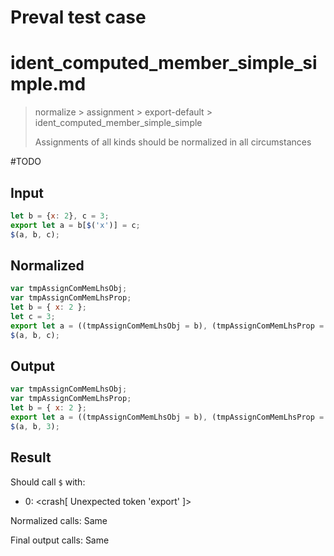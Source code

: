 # Preval test case

# ident_computed_member_simple_simple.md

> normalize > assignment > export-default > ident_computed_member_simple_simple
>
> Assignments of all kinds should be normalized in all circumstances

#TODO

## Input

`````js filename=intro
let b = {x: 2}, c = 3;
export let a = b[$('x')] = c;
$(a, b, c);
`````

## Normalized

`````js filename=intro
var tmpAssignComMemLhsObj;
var tmpAssignComMemLhsProp;
let b = { x: 2 };
let c = 3;
export let a = ((tmpAssignComMemLhsObj = b), (tmpAssignComMemLhsProp = $('x')), (tmpAssignComMemLhsObj[tmpAssignComMemLhsProp] = c));
$(a, b, c);
`````

## Output

`````js filename=intro
var tmpAssignComMemLhsObj;
var tmpAssignComMemLhsProp;
let b = { x: 2 };
export let a = ((tmpAssignComMemLhsObj = b), (tmpAssignComMemLhsProp = $('x')), (tmpAssignComMemLhsObj[tmpAssignComMemLhsProp] = 3));
$(a, b, 3);
`````

## Result

Should call `$` with:
 - 0: <crash[ Unexpected token 'export' ]>

Normalized calls: Same

Final output calls: Same
